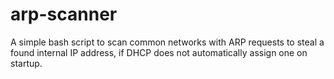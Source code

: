 # arp-scanner
A simple bash script to scan common networks with ARP requests to steal a found internal IP address, if DHCP does not automatically assign one on startup.
